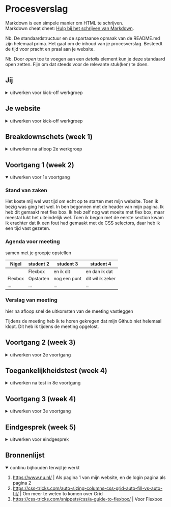 # Procesverslag
Markdown is een simpele manier om HTML te schrijven.  
Markdown cheat cheet: [Hulp bij het schrijven van Markdown](https://github.com/adam-p/markdown-here/wiki/Markdown-Cheatsheet).

Nb. De standaardstructuur en de spartaanse opmaak van de README.md zijn helemaal prima. Het gaat om de inhoud van je procesverslag. Besteedt de tijd voor pracht en praal aan je website.

Nb. Door *open* toe te voegen aan een *details* element kun je deze standaard open zetten. Fijn om dat steeds voor de relevante stuk(ken) te doen.





## Jij

<details>
<summary>uitwerken voor kick-off werkgroep</summary>

### Auteur:
Nigel Fijnheer

#### Je startniveau:
Rood

#### Je focus:
Responsive
 
</details>





## Je website

<details>
<summary>uitwerken voor kick-off werkgroep</summary>

### Je opdracht:
https://www.nu.nl/

#### Screenshot(s) van de eerste pagina (small screen): 
Algemeen
<img src="images/screenone.png" width="375px" alt="Hoofd pagina">

#### Screenshot(s) van de tweede pagina (small screen):
Login pagina 
<img src="images/screentwo.png" width="375px" alt="Login">
 
</details>



## Breakdownschets (week 1)

<details>
<summary>uitwerken na afloop 2e werkgroep</summary>

### de hele pagina: 
<img src="images/Schets.png" width="375px" alt="breakdown van de hele pagina">

### Dynamisch deel (Menu): 
<img src="images/Schetdynamisch.png" width="375px" alt="breakdown een dynamisch deel">

</details>





## Voortgang 1 (week 2)

<details open>
<summary>uitwerken voor 1e voortgang</summary>

### Stand van zaken
Het koste mij wel wat tijd om echt op te starten met mijn website. Toen ik bezig was ging het wel. In ben begonnen met de header van mijn pagina. Ik heb dit gemaakt met flex box. Ik heb zelf nog wat moeite met flex box, maar meestal lukt het uiteindelijk wel. Toen ik begon met de eerste section kwam ik erachter dat ik een fout had gemaakt met de CSS selectors, daar heb ik een tijd vast gezeten.


### Agenda voor meeting
samen met je groepje opstellen

| Nigel          | student 2          | student 3    | student 4        |
| ---            | ---                | ---          | ---              |
|                | Flexbox            | en ik dit    | en dan ik dat    |
| Flexbox        | Opstarten          | nog een punt | dit wil ik zeker |
| ...            | ...                | ...          | ...              |


### Verslag van meeting
hier na afloop snel de uitkomsten van de meeting vastleggen

Tijdens de meeting heb ik te horen gekregen dat mijn Github niet helemaal klopt. Dit heb ik tijdens de meeting opgelost.

</details>





## Voortgang 2 (week 3)

<details>
<summary>uitwerken voor 2e voortgang</summary>

### Stand van zaken
Week 3 heb ik heel wat voortgang gemaakt meet mijn website. Het is me gelukt om de hele basis van de website in elkaar te zetten. Ik weet alleen niet zo goed wat de volgende stap is, dat is wat ik wil bespreken in de meeting. Veel van mijn website heb ik gemaakt met grid met een combinatie van flexbox.
<img src="images/voortgang1.png" width="375px" alt="Flex in combinatie met grid">
Alle verschillende articles heb ik naast elkaar gezet met grid, en alles wat daar in zit heb ik opgelost met flexbox.

Ook waar ik even op vast liep was mijn menu. Dit is een dropdown menu die onder de header valt. Ik wou dit oplossen met z-index, maar dit werkte niet. Wat er mis was is dat er geen position op de header zat, daarom werkte het niet.


### Agenda voor meeting
samen met je groepje opstellen

| Nigel          | student 2          | student 3    | student 4        |
| ---            | ---                | ---          | ---              |
| Volgende stap  | en dit             | en ik dit    | en dan ik dat    |
|                | dit als er tijd is | nog een punt | dit wil ik zeker |
| ...            | ...                | ...          | ...              |


### Verslag van meeting
hier na afloop snel de uitkomsten van de meeting vastleggen

- punt 1
- punt 2
- nog een punt
- ...

</details>





## Toegankelijkheidstest (week 4)

<details>
<summary>uitwerken na test in 8e voortgang</summary>

### Bevindingen
Lijst met je bevindingen die in de test naar voren kwamen:

#### Gebruik van toetsenbord met screenreader

Je kan met de tab toets door de hele website heen scrollen. De linkes worden uitgelezen opgelzen met de screenreader. Je kan met de meer knop het dropdown menu openen, maar het is lastig om terug naar de menu knop te gaan om dit menu weer te sluiten. Ook elke keer als hij over een artiekel heen gaat wordt dit genoemd.


Een mogelijkheid om met een toets het menu te sluiten, of om terug te komen naar de knop om het te sluiten.

<img src="images/testenafb2.png" width="375px" alt="testen met menu">

<img src="images/testenafb1.png" width="375px" alt="testen met menu">

#### Naivgeren met toetsenbord
Er is geen mogelijkheid om terug te gaan naar het menu van de pagina. Als je dus met je tab toets verder gaat naar de artiekelen moet je de hele pagina door of terug om bij het menu te komen, of de pagina refreshen.

Een manier hoe je gelijk weer terug kan naar het menu met de druk van een knop.


#### Testen met verschillende brillen 
Eerst heb ik getest met een bril die de kleuren aanpast. Het contrast word soms minder, maar alles is nog leesbaar.

<img src="images/testenafb3.jpg" width="375px" alt="testen met menu">

Met de bril die je zicht verminderd is nog steeds alles te zien, het is wel minder scherp.

Met de bril die alles minder scherp maakt is eigenlijk niks meer te zien van de website, ook als de letters groter worden, of als het contrast veranderd. Op dit moment kan je beter de screen reader gebruiken.


#### Testen met elektrische simulator
Bij het gebruiken van de simulator is het lastig om op kleine linkjes te klikken. Ook het gebruiken van het toetsenbord is lastig.

De zouden misschien iets groter kunnen.

</details>





## Voortgang 3 (week 4)

<details>
<summary>uitwerken voor 3e voortgang</summary>

### Stand van zaken
Deze week heb ik veel gewerkt aan de content van de pagina. Ik had eerst alleen maar placeholder images en tekst. Dit heb ik vervangen door echte content. Ik dacht dat dit nog wel wat voor problemen zou zorgen. Dat bijvoorbeelden dingen naar onder werden gezet, maar dit gebeurde gelukkig niet. Verder heb ik de toegankelijkstest gedaan en ervoor gezorgt dat eigenlijk alles van de pagina is te bedienen met de tab toets.


### Agenda voor meeting
samen met je groepje opstellen

| Nigel          | student 2          | student 3    | student 4        |
| ---            | ---                | ---          | ---              |
| bediening met  |
| tab toets      | en dit             | en ik dit    | en dan ik dat    |
| en dat ook nog | dit als er tijd is | nog een punt | dit wil ik zeker |
| ...            | ...                | ...          | ...              |


### Verslag van meeting
Ik heb te horen gekregen dat ik moet gaan kijken naar :focus-within om het probleem met de tab toets op te lossen.

</details>





## Eindgesprek (week 5)

<details>
<summary>uitwerken voor eindgesprek</summary>

### Stand van zaken
Het maken van NU.nl was eigenlijk erg goed te doen. Ik heb veel gebruik gemaakt van de display flex en grid om dit voor elkaar te krijgen. Ik heb ervoor gekozen om mijn website responsive te maken, dit is wel redelijk gelukt. Ik heb alleen geen gebruik gemaakt van media query's om dit te doen. Verder had ik mezelf wel iets meer kunnen uitdagen, want ik had er niet heel veel moeite mee. 

### Screenshot(s)

hier screenshot(s) van je eindresultaat
<img src="images/resultaat1.png" width="375px" alt="Eindresultaat">

<img src="images/resultaat2.png" width="375px" alt="Eindresultaat">

<img src="images/resultaat3.png" width="375px" alt="Eindresultaat">

<img src="images/resultaat.png4" width="375px" alt="Eindresultaat">

<img src="images/resultaat5.png" width="375px" alt="Eindresultaat">

<img src="images/resultaat6.png" width="375px" alt="Eindresultaat">


</details>





## Bronnenlijst

<details open>
<summary>continu bijhouden terwijl je werkt</summary>

1. https://www.nu.nl/     | Als pagina 1 van mijn website, en de login pagina als pagina 2
2.  https://css-tricks.com/auto-sizing-columns-css-grid-auto-fill-vs-auto-fit/  | Om meer te weten to komen over Grid
3. https://css-tricks.com/snippets/css/a-guide-to-flexbox/   | Voor Flexbox

</details>
